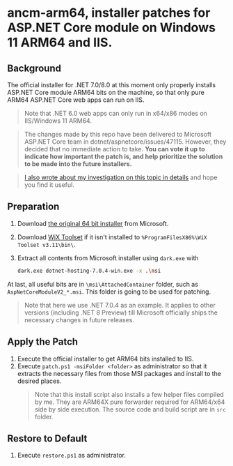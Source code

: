# ancm-arm64, installer patches for ASP.NET Core module on Windows 11 ARM64 and IIS.

## Background
The official installer for .NET 7.0/8.0 at this moment only properly installs ASP.NET Core module ARM64 bits on the machine, so that only pure ARM64 ASP.NET Core web apps can run on IIS.

> Note that .NET 6.0 web apps can only run in x64/x86 modes on IIS/Windows 11 ARM64.

> The changes made by this repo have been delivered to Microsoft ASP.NET Core team in dotnet/aspnetcore/issues/47115. However, they decided that no immediate action to take. **You can vote it up to indicate how important the patch is, and help prioritize the solution to be made into the future installers.**

> [I also wrote about my investigation on this topic in details](https://halfblood.pro/successful-and-failed-attempt-my-first-pull-request-for-asp-net-core/) and hope you find it useful.

## Preparation

1. Download [the original 64 bit installer](https://dotnet.microsoft.com/en-us/download/dotnet/thank-you/runtime-aspnetcore-7.0.4-windows-hosting-bundle-installer) from Microsoft.
1. Download [WiX Toolset](https://github.com/wixtoolset/wix3/releases/tag/wix3112rtm) if it isn't installed to `%ProgramFilesX86%\WiX Toolset v3.11\bin\`.
1. Extract all contents from Microsoft installer using `dark.exe` with

   ``` bash
   dark.exe dotnet-hosting-7.0.4-win.exe -x .\msi
   ```

At last, all useful bits are in `\msi\AttachedContainer` folder, such as `AspNetCoreModuleV2_*.msi`. This folder is going to be used for patching.

> Note that here we use .NET 7.0.4 as an example. It applies to other versions (including .NET 8 Preview) till Microsoft officially ships the necessary changes in future releases.

## Apply the Patch

1. Execute the official installer to get ARM64 bits installed to IIS.
1. Execute `patch.ps1 -msiFolder <folder>` as administrator so that it extracts the necessary files from those MSI packages and install to the desired places.
   > Note that this install script also installs a few helper files compiled by me. They are ARM64X pure forwarder required for ARM64/x64 side by side execution. The source code and build script are in `src` folder.

## Restore to Default

1. Execute `restore.ps1` as administrator.
